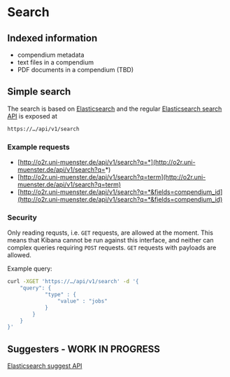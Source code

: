 # Search

## Indexed information

- compendium metadata
- text files in a compendium
- PDF documents in a compendium (TBD)

## Simple search

The search is based on [Elasticsearch](https://www.elastic.co/) and the regular [Elasticsearch search API](https://www.elastic.co/guide/en/elasticsearch/reference/current/search.html) is exposed at

```bash
https://…/api/v1/search
```

### Example requests

- [http://o2r.uni-muenster.de/api/v1/search?q=*](http://o2r.uni-muenster.de/api/v1/search?q=*)
- [http://o2r.uni-muenster.de/api/v1/search?q=term](http://o2r.uni-muenster.de/api/v1/search?q=term)
- [http://o2r.uni-muenster.de/api/v1/search?q=*&fields=compendium_id](http://o2r.uni-muenster.de/api/v1/search?q=*&fields=compendium_id)

### Security

Only reading requsts, i.e. `GET` requests, are allowed at the moment. This means that Kibana cannot be run against this interface, and neither can complex queries requiring `POST` requests. `GET` requests with payloads are allowed.

Example query:

```bash
curl -XGET 'https://…/api/v1/search' -d '{
    "query": {
            "type" : {
                "value" : "jobs"
            }
        }
    }
}'
```

## Suggesters - WORK IN PROGRESS

[Elasticsearch suggest API](https://www.elastic.co/guide/en/elasticsearch/reference/current/search-suggesters.html) 